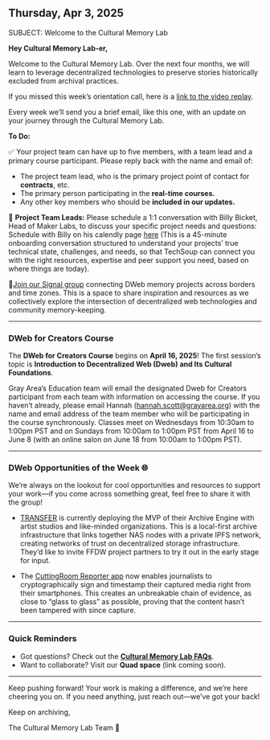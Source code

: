 ## **Thursday, Apr 3, 2025**

SUBJECT: Welcome to the Cultural Memory Lab 

**Hey Cultural Memory Lab-er,**

Welcome to the Cultural Memory Lab. Over the next four months, we will learn to leverage decentralized technologies to preserve stories historically excluded from archival practices.

If you missed this week’s orientation call, here is a [link to the video replay](https://drive.google.com/file/d/11ZDFsBEN1xpoPpTVPYmHo7ewtkub3dQg/view?usp=sharing).

Every week we’ll send you a brief email, like this one, with an update on your journey through the Cultural Memory Lab. 

**To Do:**

✅ Your project team can have up to five members, with a team lead and a primary course participant. Please reply back with the name and email of:

* The project team lead, who is the primary project point of contact for **contracts**, etc.  
* The primary person participating in the **real-time courses.**  
* Any other key members who should be **included in our updates.**

📆 **Project Team Leads:** Please schedule a 1:1 conversation with Billy Bicket, Head of Maker Labs, to discuss your specific project needs and questions: Schedule with Billy on his calendly page [here](https://calendly.com/makerstudios/maker-check-in) (This is a  45-minute onboarding conversation structured to understand your projects’ true technical state, challenges, and needs, so that TechSoup can connect you with the right resources, expertise and peer support you need, based on where things are today).

📲[Join our Signal group](https://signal.group/#CjQKIGQ_QCKTiZRueIDL7j3tJRQJ-0nd6liIls_WjZXyIn84EhD6aKybKBXCVR1YKJcuPKXx) connecting DWeb memory projects across borders and time zones. This is a space to share inspiration and resources as we collectively explore the intersection of decentralized web technologies and community memory-keeping.

---

### **DWeb for Creators Course**

The **DWeb for Creators Course** begins on **April 16, 2025**\! The first session’s topic is **Introduction to Decentralized Web (Dweb) and Its Cultural Foundations**.

Gray Area’s Education team will email the designated Dweb for Creators participant from each team with information on accessing the course. If you haven’t already, please email Hannah ([hannah.scott@grayarea.org](mailto:hannah.scott@grayarea.org)) with the name and email address of the team member who will be participating in the course synchronously. Classes meet on Wednesdays from 10:30am to 1:00pm PST and on Sundays from 10:00am to 1:00pm PST from April 16 to June 8 (with an online salon on June 18 from 10:00am to 1:00pm PST). 

---

### **DWeb Opportunities of the Week 🌐**

We’re always on the lookout for cool opportunities and resources to support your work—if you come across something great, feel free to share it with the group\!

* [TRANSFER](https://transfergallery.com/) is currently deploying the MVP of their Archive Engine with artist studios and like-minded organizations. This is a local-first archive infrastructure that links together NAS nodes with a private IPFS network, creating networks of trust on decentralized storage infrastructure. They’d like to invite FFDW project partners to try it out in the early stage for input.

* The [CuttingRoom Reporter app](https://proofmode.org/blog/cuttingroom) now enables journalists to cryptographically sign and timestamp their captured media right from their smartphones. This creates an unbreakable chain of evidence, as close to “glass to glass” as possible, proving that the content hasn’t been tampered with since capture.

---

### **Quick Reminders**

* Got questions? Check out the [**Cultural Memory Lab FAQs**](https://docs.google.com/document/d/1003voXCMTO4juehZ3UigAPWiF4VnlTrE6kUPklxTkSw/edit?usp=sharing).  
* Want to collaborate? Visit our **Quad space** (link coming soon).

---

Keep pushing forward\! Your work is making a difference, and we’re here cheering you on. If you need anything, just reach out—we’ve got your back\!

Keep on archiving,

The Cultural Memory Lab Team 💙

